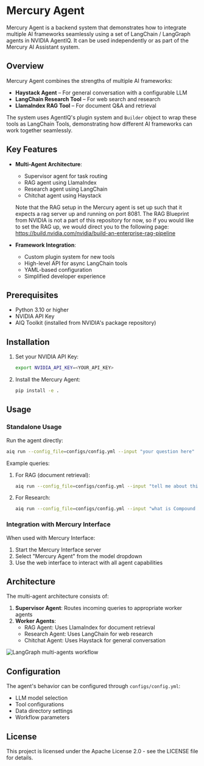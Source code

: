 <!--
SPDX-FileCopyrightText: Copyright (c) 2025, NVIDIA CORPORATION & AFFILIATES. All rights reserved.
SPDX-License-Identifier: Apache-2.0

Licensed under the Apache License, Version 2.0 (the "License");
you may not use this file except in compliance with the License.
You may obtain a copy of the License at

http://www.apache.org/licenses/LICENSE-2.0

Unless required by applicable law or agreed to in writing, software
distributed under the License is distributed on an "AS IS" BASIS,
WITHOUT WARRANTIES OR CONDITIONS OF ANY KIND, either express or implied.
See the License for the specific language governing permissions and
limitations under the License.
-->

# Mercury Agent

Mercury Agent is a backend system that demonstrates how to integrate multiple AI frameworks seamlessly using a set of LangChain / LangGraph agents in NVIDIA AgentIQ. It can be used independently or as part of the Mercury AI Assistant system.

## Overview

Mercury Agent combines the strengths of multiple AI frameworks:
- **Haystack Agent** – For general conversation with a configurable LLM
- **LangChain Research Tool** – For web search and research
- **LlamaIndex RAG Tool** – For document Q&A and retrieval

The system uses AgentIQ's plugin system and `Builder` object to wrap these tools as LangChain Tools, demonstrating how different AI frameworks can work together seamlessly.

## Key Features

- **Multi-Agent Architecture**:
  - Supervisor agent for task routing
  - RAG agent using LlamaIndex
  - Research agent using LangChain
  - Chitchat agent using Haystack

  Note that the RAG setup in the Mercury agent is set up such that it expects a rag server up and running on port 8081. The RAG Blueprint from NVIDIA is not a part of this repository for now, so if you would like to set the RAG up, we would direct you to the following page: https://build.nvidia.com/nvidia/build-an-enterprise-rag-pipeline

- **Framework Integration**:
  - Custom plugin system for new tools
  - High-level API for async LangChain tools
  - YAML-based configuration
  - Simplified developer experience

## Prerequisites

- Python 3.10 or higher
- NVIDIA API Key
- AIQ Toolkit (installed from NVIDIA's package repository)

## Installation

1. Set your NVIDIA API Key:
   ```bash
   export NVIDIA_API_KEY=<YOUR_API_KEY>
   ```

2. Install the Mercury Agent:
   ```bash
   pip install -e .
   ```

## Usage

### Standalone Usage

Run the agent directly:
```bash
aiq run --config_file=configs/config.yml --input "your question here"
```

Example queries:
1. For RAG (document retrieval):
   ```bash
   aiq run --config_file=configs/config.yml --input "tell me about this workflow"
   ```

2. For Research:
   ```bash
   aiq run --config_file=configs/config.yml --input "what is Compound AI?"
   ```

### Integration with Mercury Interface

When used with Mercury Interface:
1. Start the Mercury Interface server
2. Select "Mercury Agent" from the model dropdown
3. Use the web interface to interact with all agent capabilities

## Architecture

The multi-agent architecture consists of:
1. **Supervisor Agent**: Routes incoming queries to appropriate worker agents
2. **Worker Agents**:
   - RAG Agent: Uses LlamaIndex for document retrieval
   - Research Agent: Uses LangChain for web research
   - Chitchat Agent: Uses Haystack for general conversation

![LangGraph multi-agents workflow](../../docs/source/_static/aiq_mercury_agent_agentic_schema.png)

## Configuration

The agent's behavior can be configured through `configs/config.yml`:
- LLM model selection
- Tool configurations
- Data directory settings
- Workflow parameters

## License

This project is licensed under the Apache License 2.0 - see the LICENSE file for details.
